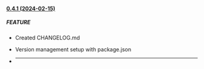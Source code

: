 #### [0.4.1 (2024-02-15)](https://github.com/niaid/moleculer-netsparker-cloud/releases/tag/0.4.1)

##### FEATURE

- Created CHANGELOG.md
- Version management setup with package.json

- ***
